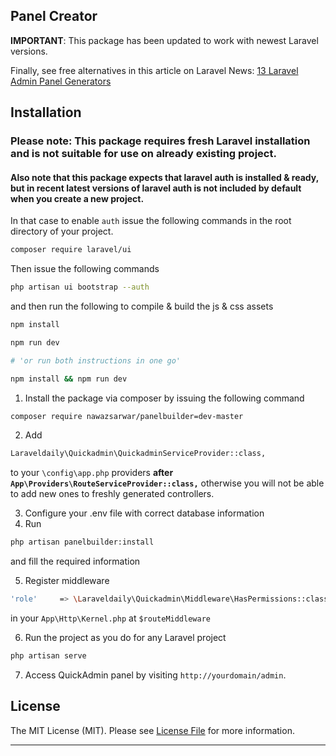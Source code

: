 ## Panel Creator

__IMPORTANT__: This package has been updated to work with newest Laravel versions.

Finally, see free alternatives in this article on Laravel News: [13 Laravel Admin Panel Generators](https://laravel-news.com/13-laravel-admin-panel-generators)

## Installation

### Please note: This package requires fresh Laravel installation and is not suitable for use on already existing project.
#### Also note that this package expects that laravel auth is installed & ready, but in recent latest versions of laravel auth is not included by default when you create a new project.

In that case to enable `auth` issue the following commands in the root directory of your project.
```sh
composer require laravel/ui
```
Then issue the following commands
```sh
php artisan ui bootstrap --auth
```
and then run the following to compile & build the js & css assets
```sh
npm install

npm run dev

# 'or run both instructions in one go'

npm install && npm run dev 
```

1. Install the package via composer by issuing the following command

```sh
composer require nawazsarwar/panelbuilder=dev-master
```
2. Add 
```sh
Laraveldaily\Quickadmin\QuickadminServiceProvider::class,
```
to your `\config\app.php` providers **after `App\Providers\RouteServiceProvider::class,`** otherwise you will not be able to add new ones to freshly generated controllers.

3. Configure your .env file with correct database information
4. Run 
```sh
php artisan panelbuilder:install
```
and fill the required information

5. Register middleware 
```sh
'role'     => \Laraveldaily\Quickadmin\Middleware\HasPermissions::class,
```
in your `App\Http\Kernel.php` at `$routeMiddleware`

6. Run the project as you do for any Laravel project
```sh
php artisan serve
```

7. Access QuickAdmin panel by visiting `http://yourdomain/admin`.

## License
The MIT License (MIT). Please see [License File](license.md) for more information.

---
